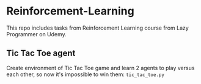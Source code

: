 # Reinforcement-Learning
This repo includes tasks from Reinforcement Learning course from Lazy Programmer on Udemy.

## Tic Tac Toe agent
Create environment of Tic Tac Toe game and learn 2 agents to play versus each other, so now it's impossible to win them:
`tic_tac_toe.py`
